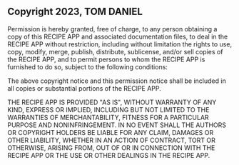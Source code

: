 ## Copyright 2023, TOM DANIEL

Permission is hereby granted, free of charge, to any person obtaining a copy of this RECIPE APP and associated documentation files, to deal in the RECIPE APP without restriction, including without limitation the rights to use, copy, modify, merge, publish, distribute, sublicense, and/or sell copies of the RECIPE APP, and to permit persons to whom the RECIPE APP is furnished to do so, subject to the following conditions:

The above copyright notice and this permission notice shall be included in all copies or substantial portions of the RECIPE APP.

THE RECIPE APP IS PROVIDED "AS IS", WITHOUT WARRANTY OF ANY KIND, EXPRESS OR IMPLIED, INCLUDING BUT NOT LIMITED TO THE WARRANTIES OF MERCHANTABILITY, FITNESS FOR A PARTICULAR PURPOSE AND NONINFRINGEMENT. IN NO EVENT SHALL THE AUTHORS OR COPYRIGHT HOLDERS BE LIABLE FOR ANY CLAIM, DAMAGES OR OTHER LIABILITY, WHETHER IN AN ACTION OF CONTRACT, TORT OR OTHERWISE, ARISING FROM, OUT OF OR IN CONNECTION WITH THE RECIPE APP OR THE USE OR OTHER DEALINGS IN THE RECIPE APP.
